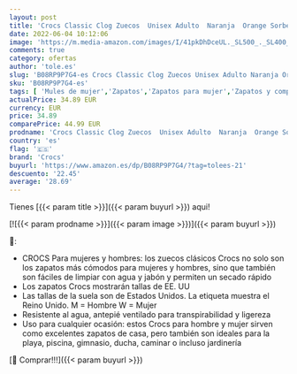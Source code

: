 ```yaml
---
layout: post
title: 'Crocs Classic Clog Zuecos  Unisex Adulto  Naranja  Orange Sorbet   41/42 EU'
date: 2022-06-04 10:12:06
image: 'https://m.media-amazon.com/images/I/41pkDhDceUL._SL500_._SL400_.jpg'
comments: true
category: ofertas
author: 'tole.es'
slug: 'B08RP9P7G4-es Crocs Classic Clog Zuecos Unisex Adulto Naranja Orange...'
sku: 'B08RP9P7G4-es'
tags: [ 'Mules de mujer','Zapatos','Zapatos para mujer','Zapatos y complementos','Zuecos y mules de mujer','crocs','zuecos','🇪🇸', ]
actualPrice: 34.89 EUR
currency: EUR
price: 34.89
comparePrice: 44.99 EUR
prodname: 'Crocs Classic Clog Zuecos  Unisex Adulto  Naranja  Orange Sorbet   41/42 EU'
country: 'es'
flag: '🇪🇸'
brand: 'Crocs'
buyurl: 'https://www.amazon.es/dp/B08RP9P7G4/?tag=tolees-21'
descuento: '22.45'
average: '28.69'
---
```


Tienes [{{< param title >}}]({{< param buyurl >}}) aqui!

[![{{< param prodname >}}]({{< param image >}})]({{< param buyurl >}})

🔎:

- CROCS Para mujeres y hombres: los zuecos clásicos Crocs no solo son los zapatos más cómodos para mujeres y hombres, sino que también son fáciles de limpiar con agua y jabón y permiten un secado rápido
- Los zapatos Crocs mostrarán tallas de EE. UU
- Las tallas de la suela son de Estados Unidos. La etiqueta muestra el Reino Unido. M = Hombre W = Mujer
- Resistente al agua, antepié ventilado para transpirabilidad y ligereza
- Uso para cualquier ocasión: estos Crocs para hombre y mujer sirven como excelentes zapatos de casa, pero también son ideales para la playa, piscina, gimnasio, ducha, caminar o incluso jardinería

[🛒 Comprar!!!]({{< param buyurl >}})
